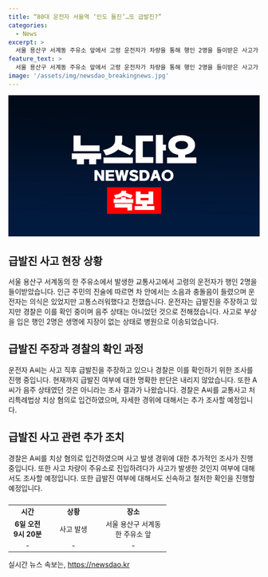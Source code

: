 ```yaml
---
title: “80대 운전자 서울역 ‘인도 돌진’…또 급발진?”
categories:
  - News
excerpt: >
  서울 용산구 서계동 주유소 앞에서 고령 운전자가 차량을 통해 행인 2명을 들이받은 사고가 발생했다. 행인들은 병원으로 이송되었지만 생명에는 지장이 없는 것으로 전해졌다. 운전자는 급발진을 주장하고 있으나 경찰은 해당 사항을 확인 중이다. 음주 상태는 아니었던 운전자는 치상 혐의로 입건되었으며, 자세한 경위는 조사 중이다.
feature_text: >
  서울 용산구 서계동 주유소 앞에서 고령 운전자가 차량을 통해 행인 2명을 들이받은 사고가 발생했다. 행인들은 병원으로 이송되었지만 생명에는 지장이 없는 것으로 전해졌다. 운전자는 급발진을 주장하고 있으나 경찰은 해당 사항을 확인 중이다. 음주 상태는 아니었던 운전자는 치상 혐의로 입건되었으며, 자세한 경위는 조사 중이다.
image: '/assets/img/newsdao_breakingnews.jpg'
---
```


<p><img src="/assets/img/newsdao_breakingnews.jpg" alt="bookingtag 속보" /></p>

<h2 data-ke-size="size26">급발진 사고 현장 상황</h2>

<p data-ke-size="size16">서울 용산구 서계동의 한 주유소에서 발생한 교통사고에서 고령의 운전자가 행인 2명을 들이받았습니다. 인근 주민의 진술에 따르면 차 안에서는 소음과 충돌음이 들렸으며 운전자는 의식은 있었지만 고통스러워했다고 전했습니다. 운전자는 급발진을 주장하고 있지만 경찰은 이를 확인 중이며 음주 상태는 아니었던 것으로 전해졌습니다. 사고로 부상을 입은 행인 2명은 생명에 지장이 없는 상태로 병원으로 이송되었습니다.</p>

<h2 data-ke-size="size26">급발진 주장과 경찰의 확인 과정</h2>

<p data-ke-size="size16">운전자 A씨는 사고 직후 급발진을 주장하고 있으나 경찰은 이를 확인하기 위한 조사를 진행 중입니다. 현재까지 급발진 여부에 대한 명확한 판단은 내리지 않았습니다. 또한 A씨가 음주 상태였던 것은 아니라는 조사 결과가 나왔습니다. 경찰은 A씨를 교통사고 처리특례법상 치상 혐의로 입건하였으며, 자세한 경위에 대해서는 추가 조사할 예정입니다.</p>

<h2 data-ke-size="size26">급발진 사고 관련 추가 조치</h2>

<p data-ke-size="size16">경찰은 A씨를 치상 혐의로 입건하였으며 사고 발생 경위에 대한 추가적인 조사가 진행 중입니다. 또한 사고 차량이 주유소로 진입하려다가 사고가 발생한 것인지 여부에 대해서도 조사할 예정입니다. 또한 급발진 여부에 대해서도 신속하고 철저한 확인을 진행할 예정입니다.</p>

<table>
  <caption></caption>
  <colgroup>
  <col width="77" />
  <col width="107" />
  <col width="133" />
  </colgroup>
  <tbody>
  <tr>
  <td style="text-align: center; height: 17px;"><b>시간</b></td>
  <td style="text-align: center;"><b>상황</b></td>
  <td style="text-align: center;"><b>장소</b></td>
  </tr>
  <tr>
  <td style="text-align: center; height: 17px;"><b>6일 오전 9시 20분</b></td>
  <td style="text-align: center;">사고 발생</td>
  <td style="text-align: center;">서울 용산구 서계동 한 주유소 앞</td>
  </tr>
  <tr>
  <td style="text-align: center; height: 17px;">-</td>
  <td style="text-align: center;">-</td>
  <td style="text-align: center;">-</td>
  </tr>
  </tbody>
</table>
실시간 뉴스 속보는, <a href="https://newsdao.kr" rel="dofollow">https://newsdao.kr</a>


